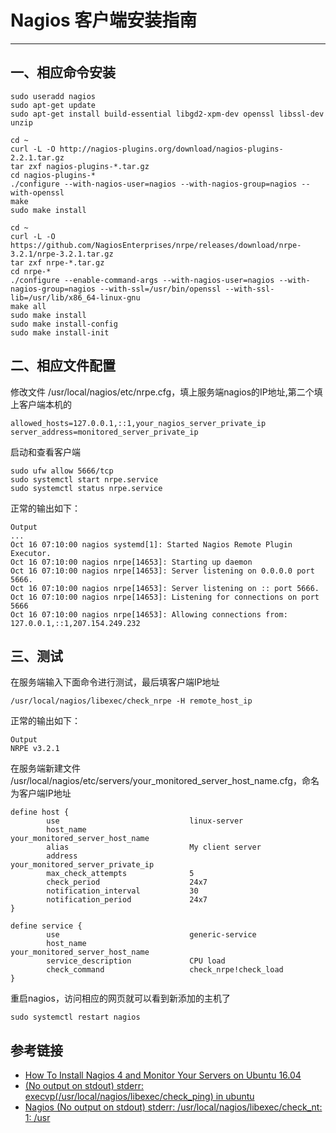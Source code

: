  # Nagios 客户端安装指南
***
## 一、相应命令安装
```
sudo useradd nagios
sudo apt-get update
sudo apt-get install build-essential libgd2-xpm-dev openssl libssl-dev unzip

cd ~
curl -L -O http://nagios-plugins.org/download/nagios-plugins-2.2.1.tar.gz
tar zxf nagios-plugins-*.tar.gz
cd nagios-plugins-*
./configure --with-nagios-user=nagios --with-nagios-group=nagios --with-openssl
make
sudo make install

cd ~
curl -L -O https://github.com/NagiosEnterprises/nrpe/releases/download/nrpe-3.2.1/nrpe-3.2.1.tar.gz
tar zxf nrpe-*.tar.gz
cd nrpe-*
./configure --enable-command-args --with-nagios-user=nagios --with-nagios-group=nagios --with-ssl=/usr/bin/openssl --with-ssl-lib=/usr/lib/x86_64-linux-gnu
make all
sudo make install
sudo make install-config
sudo make install-init
```

## 二、相应文件配置
修改文件 /usr/local/nagios/etc/nrpe.cfg，填上服务端nagios的IP地址,第二个填上客户端本机的

```
allowed_hosts=127.0.0.1,::1,your_nagios_server_private_ip
server_address=monitored_server_private_ip
```

启动和查看客户端

```
sudo ufw allow 5666/tcp 
sudo systemctl start nrpe.service
sudo systemctl status nrpe.service
```

正常的输出如下：

```
Output
...
Oct 16 07:10:00 nagios systemd[1]: Started Nagios Remote Plugin Executor.
Oct 16 07:10:00 nagios nrpe[14653]: Starting up daemon
Oct 16 07:10:00 nagios nrpe[14653]: Server listening on 0.0.0.0 port 5666.
Oct 16 07:10:00 nagios nrpe[14653]: Server listening on :: port 5666.
Oct 16 07:10:00 nagios nrpe[14653]: Listening for connections on port 5666
Oct 16 07:10:00 nagios nrpe[14653]: Allowing connections from: 127.0.0.1,::1,207.154.249.232
```

## 三、测试
在服务端输入下面命令进行测试，最后填客户端IP地址

```
/usr/local/nagios/libexec/check_nrpe -H remote_host_ip
```

正常的输出如下：

```
Output
NRPE v3.2.1
```

在服务端新建文件 /usr/local/nagios/etc/servers/your_monitored_server_host_name.cfg，命名为客户端IP地址

```
define host {
        use                             linux-server
        host_name                       your_monitored_server_host_name
        alias                           My client server
        address                         your_monitored_server_private_ip
        max_check_attempts              5
        check_period                    24x7
        notification_interval           30
        notification_period             24x7
}

define service {
        use                             generic-service
        host_name                       your_monitored_server_host_name
        service_description             CPU load
        check_command                   check_nrpe!check_load
}
```

重启nagios，访问相应的网页就可以看到新添加的主机了

```
sudo systemctl restart nagios
```

## 参考链接
- [How To Install Nagios 4 and Monitor Your Servers on Ubuntu 16.04](https://www.digitalocean.com/community/tutorials/how-to-install-nagios-4-and-monitor-your-servers-on-ubuntu-16-04)
- [(No output on stdout) stderr: execvp(/usr/local/nagios/libexec/check_ping) in ubuntu](https://askubuntu.com/questions/817827/no-output-on-stdout-stderr-execvp-usr-local-nagios-libexec-check-ping-in-ub)
- [Nagios (No output on stdout) stderr: /usr/local/nagios/libexec/check_nt: 1: /usr](https://community.spiceworks.com/topic/551475-nagios-no-output-on-stdout-stderr-usr-local-nagios-libexec-check_nt-1-usr)